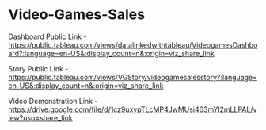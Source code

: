 # Video-Games-Sales


Dashboard Public Link - https://public.tableau.com/views/datalinkedwithtableau/VideogamesDashboard?:language=en-US&:display_count=n&:origin=viz_share_link

Story Public Link - https://public.tableau.com/views/VGStory/videogamesalesstory?:language=en-US&:display_count=n&:origin=viz_share_link

Video Demonstration Link - https://drive.google.com/file/d/1cz9uxypTLcMP4JwMUsi463mYl2mLLPAL/view?usp=share_link
